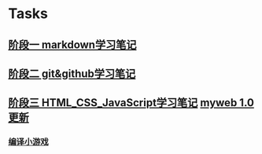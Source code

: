 # Tasks
## [阶段一 markdown学习笔记](https://github.com/Bsheepcoder/Tasks/blob/master/%E7%AC%94%E8%AE%B0/1.markdown%E7%AC%94%E8%AE%B0.md)
## [阶段二 git&github学习笔记](https://github.com/Bsheepcoder/Tasks/blob/master/%E7%AC%94%E8%AE%B0/2.git%26github%E7%AC%94%E8%AE%B0.md)
## [阶段三 HTML_CSS_JavaScript学习笔记](https://github.com/Bsheepcoder/Tasks/blob/master/%E7%AC%94%E8%AE%B0/3.HTML_CSS_JavaScript%E7%AC%94%E8%AE%B0.md)  [myweb 1.0 更新](https://github.com/Bsheepcoder/Tasks/blob/master/%E4%BB%A3%E7%A0%81/html_css_javascript/%E6%88%91%E7%9A%84web%201.0.html)
### [编译小游戏](https://github.com/Bsheepcoder/Tasks/blob/master/%E4%BB%A3%E7%A0%81/my_case/C/CountGame.c)
